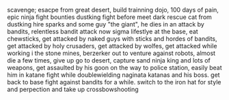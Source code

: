 scavenge;
esacpe from great desert,
build trainning dojo,
100 days of pain,
epic ninja fight
bounties
dustking fight
before meet dark
rescue cat from dustking
hire sparks and some guy "the giant", he dies in an attack by bandits,
relentless bandit attack now
sigma lifestlye at the base, eat chewsticks, get attacked by naked guys with sticks and hordes of bandits, get attacked by holy crusaders, get attacked by wolfes, get attacked while working i the stone mines,
berzerker out to venture against robots, almost die a few times, give up go to desert, capture sand ninja king and lots of weapons, get assaulted by his goon on the way to police station, easily beat him in katane fight while doublewielding naginata katanas and his boss.
get back to base fight against bandits for a while.
switch to the iron hat for style and perpection and take up crossbowshooting
